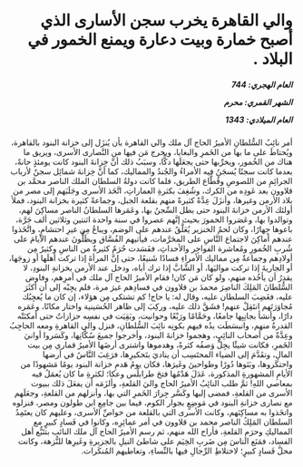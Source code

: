 <h1 dir="rtl">والي القاهرة يخرب سجن الأسارى الذي أصبح خمارة وبيت دعارة ويمنع الخمور في البلاد .</h1>

<h5 dir="rtl">العام الهجري:  744

الشهر القمري: محرم

العام الميلادي: 1343</h5>

<p dir="rtl">أمر نائِبُ السُّلطانِ الأميرُ الحاج آل ملك والي القاهرة بأن يُنزَل إلى خزانة البنود بالقاهرة، ويُحتاطَ على ما بها من الخَمرِ والبغايا، ويخرج مَن فيها من النَّصارى الأسرى، ويريق ما هناك من الخُمور، ويخرِّبها حتى يجعَلَها دكًّا، وسبَبُ ذلك أنَّ خِزانةَ البنود كانت يومئذٍ حانةً، بعدما كانت سجنًا يُسجَنُ فيه الأمراءُ والجُندُ والمماليك، كما أنَّ خِزانةَ شمائِل سجنٌ لأرباب الجرائِمِ من اللصوصِ وقُطَّاع الطريق، فلما كانت دولةُ السلطان الملك الناصر محمَّد بن قلاوون بعد عَودِه من الكرك، وشُغِفَ بكثرةِ العماراتِ، اتَّخَذ الأسرى وجَلَبَهم إلى مصر من بلاد الأرمن وغيرها، وأنزَلَ عِدَّةً كثيرةً منهم بقلعة الجبل، وجماعةً كثيرة بخزانة البنود، فملأ أولئك الأرمن خزانةَ البنود حتى بطل السِّجنُ بها، وعَمَرها السلطانُ الناصر مساكِنَ لهم، وتوالدوا بها، وعَصَروا الخمورَ بحيث إنَّهم عصروا في سنة واحدة اثنتين وثلاثين ألف جَرَّة، باعوها جِهارًا، وكان لحمُ الخنزير يُعَلَّقُ عندهم على الوضم، ويباعُ مِن غيرِ احتشامٍ، واتَّخَذوا عندهم أماكِنَ لاجتماع النَّاسِ على المحَرَّمات، فيأتيهم الفُسَّاق ويظَلُّونَ عندهم الأيامَ على شُربِ الخُمورِ ومُعاشرة الفواجِر والأحداثِ، ففَسَدت حُرَمٌ كثيرةٌ من الناسِ وكثيرٌ مِن أولادِهم وجماعةٌ مِن مماليك الأمراءِ فسادًا شَنيعًا، حتى إنَّ المرأةَ إذا تركت أهلَها أو زوجَها، أو الجاريةَ إذا تركت مواليَها، أو الشَّابَّ إذا ترك أباه، ودخل عند الأرمن بخزانةِ البنودِ، لا يقدِرُ أن يأخُذه منهم، ولو كان مَن كان! فقام الأميرُ الحاج آل ملك في أمرِهم، وفاوض السُّلطانَ المَلِكَ الناصِرَ محمدَ بن قلاوون في فسادِهم غيرَ مرة، فلم يجِبْه إلى أن أكثَرَ عليه، فغَضِبَ السلطان عليه، وقال له: يا حاج! كم تشتكي مِن هؤلاء، إن كان ما يُعجِبُك مُجاوَرَتَهم انتَقِلْ عنهم! فشَقَّ ذلك عليه، وركِبَ إلى ظاهر الحُسَينية واختار مكانًا، وعَمَره دارًا، وأنشأ بجانِبِها جامعًا، وحَمَّامًا ورَبْعًا وحوانيت، وبَقِيَت في نفسِه حزازاتٌ حتى أمكنَتْه القدرةُ منهم، وانبسَطَت يدُه فيهم بكونِه نائِبَ السُّلطانِ، فنزل والي القاهرةِ ومعه الحاجِبُ وعِدَّةٌ من أصحاب النائِبِ، وهجموا خزانةَ البنود، وأخرجوا جميعَ سُكَّانِها، وكَسَروا أوانيَ الخَمرِ، فكانت شيئًا يجِلُّ وَصفُه كثرةً، وهدموها واشترى أرضَها الأميرُ قماري مِن بيت المالِ، وتقَدَّمَ إلى الضياء المحتَسِب أن يناديَ بتَحكيرِها، فرَغِبَ النَّاسُ في أرضها واحتكَروها، وبَنَوها دُورًا وطواحينَ وغَيرَها، فكان يومُ هَدمِ خزانة البنود يومًا مَشهودًا من الأيامِ المشهورةِ المذكورة، عَدَلَ هَدْمُها فتحَ طرابلُس وعكا؛ لكثرةِ ما كان يُعمَلُ فيه بمعاصي اللهِ! ثمَّ طلب النائِبُ الأميرُ الحاج واليَ القلعةِ، وألزَمَه أن يفعَلَ ذلك ببيوت الأسرى من القلعةِ، فمضى إليها وكَسَّر جِرارَ الخَمرِ التي بها، وأنزلهم من القلعةِ، وجعَلَهم مع نصارى خزانةِ البنود في مَوضِعٍ بجوار الكوم، فيما بين جامِعِ ابن طولون ومصر، فنزلوه واتخَذوا به مساكِنَهم، وكانت الأسرى التي بالقلعة من خواصِّ الأسرى، وعليهم كان يعتَمِدُ السلطان المَلِكُ الناصر محمد بن قلاوون في أمر عمائِرِه، وكانوا في فَسادٍ كبيرٍ مع المماليكِ وحرَمِ القلعةِ، فأراح الله منهم، ثم رسم الأميرُ الحاج آل ملك النائب بتتَبُّع أهل الفساد، فمَنَع الناسَ مِن ضَربِ الخِيَم على شاطئ النيلِ بالجزيرةِ وغَيرِها للنُّزهة، وكانت محلَّ فَسادٍ كبيرٍ؛ لاختلاطِ الرِّجالِ فيها بالنِّساءِ، وتعاطيهم المُنكَرات.</p></br>
